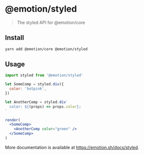 # @emotion/styled

> The styled API for @emotion/core

## Install

```bash
yarn add @emotion/core @emotion/styled
```

## Usage

```jsx
import styled from '@emotion/styled'

let SomeComp = styled.div({
  color: 'hotpink',
})

let AnotherComp = styled.div`
  color: ${(props) => props.color};
`

render(
  <SomeComp>
    <AnotherComp color="green" />
  </SomeComp>
)
```

More documentation is available at https://emotion.sh/docs/styled.

